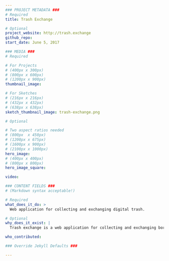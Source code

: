 ```yaml
---
### PROJECT METADATA ###
# Required
title: Trash Exchange

# Optional
project_website: http://trash.exchange
github_repo:
start_date: June 5, 2017

### MEDIA ###
# Required

# For Projects
# (400px x 300px)
# (800px x 600px)
# (1200px x 900px)
thumbnail_image:

# For Sketches
# (216px x 216px)
# (432px x 432px)
# (638px x 638px)
sketch_thumbnail_image: trash-exchange.png

# Optional

# Two aspect ratios needed
# (800px  x 450px)
# (1200px x 675px)
# (1600px x 900px)
# (2100px x 1000px)
hero_image:
# (400px x 400px)
# (800px x 800px)
hero_image_square:

video:

### CONTENT FIELDS ###
# (Markdown syntax acceptable!)

# Required
what_does_it_do: >
  Web application for collecting and exchanging digital trash.

# Optional
why_does_it_exist: |
  Trash exchange is a web application for collecting and exchanging born-digital materials users have deemed unworthy of keeping on their machines. Through inviting its visitors to dig up their digital trash, Trash Exchange strives to create a space for sharing and displaying deleted images and screenshots with the hope of better understanding the role of curation in forming digital memories. 

who_contributed:

### Override Jekyll Defaults ###

---
```

